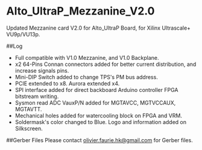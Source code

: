 # Alto_UltraP_Mezzanine_V2.0
Updated Mezzanine card V2.0 for Alto_UltraP Board, for Xilinx Ultrascale+ VU9p/VU13p. 

##Log
- Full compatible with V1.0 Mezzanine, and V1.0 Backplane.
- x2 64-Pins Connan connectors added for better current distribution, and increase signals pins.
- Mini-DIP Switch added to change TPS's PM bus address.
- PCIE extended to x8. Aurora extended x4.
- SPI interface added for direct backboard Arduino controller FPGA bitstream writing.
- Sysmon read ADC VauxP/N added for MGTAVCC, MGTVCCAUX, MGTAVTT. 
- Mechanical holes added for watercooling block on FPGA and VRM.
- Soldermask's color changed to Blue. Logo and information added on Silkscreen.

##Gerber Files
Please contact [olivier.faurie.hk@gmail.com](olivier.faurie.hk@gmail.com) for Gerber files.
